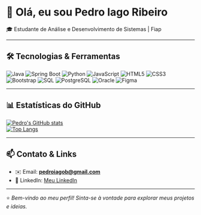 # 👋 Olá, eu sou Pedro Iago Ribeiro

🎓 Estudante de Análise e Desenvolvimento de Sistemas | Fiap

---

## 🛠 Tecnologias & Ferramentas

![Java](https://img.shields.io/badge/Java-ED8B00?style=for-the-badge&logo=java&logoColor=white) ![Spring Boot](https://img.shields.io/badge/Spring%20Boot-6DB33F?style=for-the-badge&logo=springboot&logoColor=white) ![Python](https://img.shields.io/badge/Python-3776AB?style=for-the-badge&logo=python&logoColor=white) ![JavaScript](https://img.shields.io/badge/JavaScript-F7DF1E?style=for-the-badge&logo=javascript&logoColor=black) ![HTML5](https://img.shields.io/badge/HTML5-E34F26?style=for-the-badge&logo=html5&logoColor=white) ![CSS3](https://img.shields.io/badge/CSS3-1572B6?style=for-the-badge&logo=css3&logoColor=white) ![Bootstrap](https://img.shields.io/badge/Bootstrap-563D7C?style=for-the-badge&logo=bootstrap&logoColor=white) ![SQL](https://img.shields.io/badge/SQL-4479A1?style=for-the-badge&logo=database&logoColor=white) ![PostgreSQL](https://img.shields.io/badge/PostgreSQL-316192?style=for-the-badge&logo=postgresql&logoColor=white) ![Oracle](https://img.shields.io/badge/Oracle-F80000?style=for-the-badge&logo=oracle&logoColor=white) ![Figma](https://img.shields.io/badge/Figma-F24E1E?style=for-the-badge&logo=figma&logoColor=white)  

---

## 📊 Estatísticas do GitHub

[![Pedro's GitHub stats](https://github-readme-stats.vercel.app/api?username=pedro-iago&show_icons=true&theme=radical)](https://github.com/pedro-iago)  
[![Top Langs](https://github-readme-stats.vercel.app/api/top-langs/?username=pedro-iago&layout=compact&theme=radical)](https://github.com/pedro-iago)

---

## 📫 Contato & Links

- ✉️ Email: **pedroiagob@gmail.com**  
- 🔗 LinkedIn: [Meu LinkedIn](https://www.linkedin.com/in/pedro-iago-barbosa-ribeiro-23aa85353/)  

---

⭐️ _Bem-vindo ao meu perfil! Sinta-se à vontade para explorar meus projetos e ideias._

